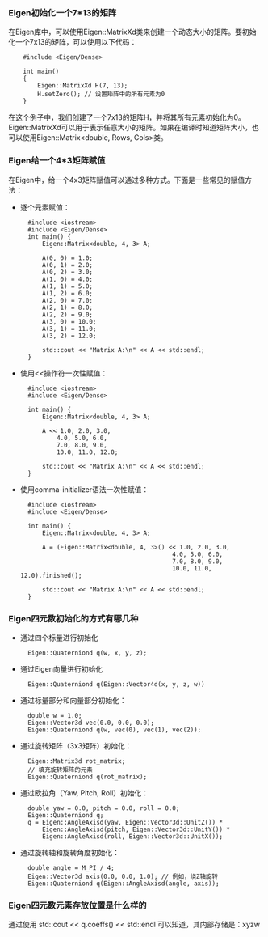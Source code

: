 ### Eigen初始化一个7*13的矩阵
在Eigen库中，可以使用Eigen::MatrixXd类来创建一个动态大小的矩阵。要初始化一个7x13的矩阵，可以使用以下代码：

        #include <Eigen/Dense>

        int main()
        {
            Eigen::MatrixXd H(7, 13);
            H.setZero(); // 设置矩阵中的所有元素为0
        }

在这个例子中，我们创建了一个7x13的矩阵H，并将其所有元素初始化为0。Eigen::MatrixXd可以用于表示任意大小的矩阵。如果在编译时知道矩阵大小，也可以使用Eigen::Matrix<double, Rows, Cols>类。


### Eigen给一个4*3矩阵赋值
在Eigen中，给一个4x3矩阵赋值可以通过多种方式。下面是一些常见的赋值方法：
* 逐个元素赋值：

        #include <iostream>
        #include <Eigen/Dense>
        int main() {
            Eigen::Matrix<double, 4, 3> A;

            A(0, 0) = 1.0;
            A(0, 1) = 2.0;
            A(0, 2) = 3.0;
            A(1, 0) = 4.0;
            A(1, 1) = 5.0;
            A(1, 2) = 6.0;
            A(2, 0) = 7.0;
            A(2, 1) = 8.0;
            A(2, 2) = 9.0;
            A(3, 0) = 10.0;
            A(3, 1) = 11.0;
            A(3, 2) = 12.0;

            std::cout << "Matrix A:\n" << A << std::endl;
        }

* 使用<<操作符一次性赋值：

        #include <iostream>
        #include <Eigen/Dense>

        int main() {
            Eigen::Matrix<double, 4, 3> A;

            A << 1.0, 2.0, 3.0,
                4.0, 5.0, 6.0,
                7.0, 8.0, 9.0,
                10.0, 11.0, 12.0;

            std::cout << "Matrix A:\n" << A << std::endl;
        }

* 使用comma-initializer语法一次性赋值：

        #include <iostream>
        #include <Eigen/Dense>

        int main() {
            Eigen::Matrix<double, 4, 3> A;

            A = (Eigen::Matrix<double, 4, 3>() << 1.0, 2.0, 3.0,
                                                4.0, 5.0, 6.0,
                                                7.0, 8.0, 9.0,
                                                10.0, 11.0, 12.0).finished();

            std::cout << "Matrix A:\n" << A << std::endl;
        }

### Eigen四元数初始化的方式有哪几种

* 通过四个标量进行初始化

        Eigen::Quaterniond q(w, x, y, z);

* 通过Eigen向量进行初始化

        Eigen::Quaterniond q(Eigen::Vector4d(x, y, z, w))

* 通过标量部分和向量部分初始化：

        double w = 1.0;
        Eigen::Vector3d vec(0.0, 0.0, 0.0);
        Eigen::Quaterniond q(w, vec(0), vec(1), vec(2));

* 通过旋转矩阵（3x3矩阵）初始化：

        Eigen::Matrix3d rot_matrix;
        // 填充旋转矩阵的元素
        Eigen::Quaterniond q(rot_matrix);

* 通过欧拉角（Yaw, Pitch, Roll）初始化：

        double yaw = 0.0, pitch = 0.0, roll = 0.0;
        Eigen::Quaterniond q;
        q = Eigen::AngleAxisd(yaw, Eigen::Vector3d::UnitZ()) *
            Eigen::AngleAxisd(pitch, Eigen::Vector3d::UnitY()) *
            Eigen::AngleAxisd(roll, Eigen::Vector3d::UnitX());

* 通过旋转轴和旋转角度初始化：

        double angle = M_PI / 4;
        Eigen::Vector3d axis(0.0, 0.0, 1.0); // 例如，绕Z轴旋转
        Eigen::Quaterniond q(Eigen::AngleAxisd(angle, axis));


### Eigen四元数元素存放位置是什么样的

通过使用 std::cout << q.coeffs() << std::endl 可以知道，其内部存储是：xyzw

